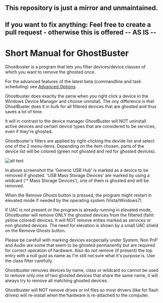 ## This repository is just a mirror and unmaintained.
## If you want to fix anything: Feel free to create a pull request - otherwise this is offered -- AS IS --

# Short Manual for GhostBuster

Ghostbuster is a program that lets you filter devices/device classes of which you want to remove the ghosted once.

For the advanced features of the latest beta (commandline and task scheduling) see [Advanced Options](https://github.com/SPOOCQ/ghostbuster/wiki/Advanced-Usage).

Ghostbuster does exactly the same when you right click a device in the Windows Device Manager and choose uninstall. The ony difference is that GhostBuster does it in bulk for all filtered devices that are ghosted and thus saves a lot of time.

It will in contrast to the device manager GhostBuster will NOT uninstall active devices and certain device types that are considered to be services, even if they're ghosted.

Ghostbuster's filters are applied by right-clicking the devide list and select one of the 2 menu-items. Depending on the item chosen, parts of the device list will be colored (green not ghosted and red for ghosted devices).

![alt text](http://i.imgur.com/5cOXGAG.png "Screenshot")

In above screenshot the 'Generic USB Hub' is marked as a device to be removed if ghosted.
'USB Mass Storage Devices' are marked by using a wildcard ('* Mass Storage Devices'),
one of them is ghosted and will be removed.

When the Remove Ghosts button is pressed, the program might restart in elevated mode if needed by the operating system (Vista/Windows7).

If UAC is not present or the program is already running in elevated mode, Ghostbuster will remove ONLY the ghosted devices from the filtered (faint yellow colored) devices. It will NOT remove enties marked as services or non ghosted devices. The need for elevation is shown by a small UAC shield on the Remove Ghosts button.

Please be carefull with marking devices escpecially under System, Non PnP and Audio are some that seem to be ghosted permanently but are required for correct operation of hardware. Also do not remove (if present) the top entry with a null guid as name as I'm still not sure what it's purpose is. Use the class filter carefully.

Ghostbuster removes devices by name, class or wildcard so cannot be used to remove only one of two ghosted devices that share the same name, it will always try to remove all matching ghosted devices.

Ghostbuster will NOT remove drives or inf files so most drivers (like for flash drives) will re-install when the hardware is re-attached to the computer.
